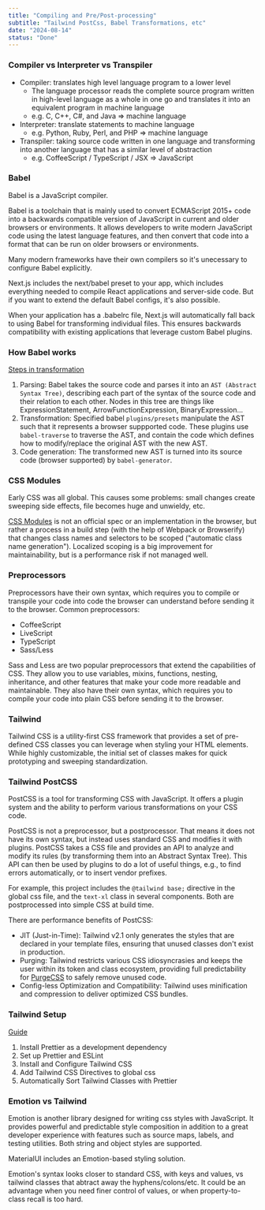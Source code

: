 ```yaml
---
title: "Compiling and Pre/Post-processing"
subtitle: "Tailwind PostCss, Babel Transformations, etc"
date: "2024-08-14"
status: "Done"
---
```


### Compiler vs Interpreter vs Transpiler

- Compiler: translates high level language program to a lower level
  - The language processor reads the complete source program written in high-level language as a whole in one go and translates it into an equivalent program in machine language
  - e.g. C, C++, C#, and Java => machine language
- Interpreter: translate statements to machine language
  - e.g. Python, Ruby, Perl, and PHP => machine language
- Transpiler: taking source code written in one language and transforming into another language that has a similar level of abstraction
  - e.g. CoffeeScript / TypeScript / JSX => JavaScript

### Babel

Babel is a JavaScript compiler​.

Babel is a toolchain that is mainly used to convert ECMAScript 2015+ code into a backwards compatible version of JavaScript in current and older browsers or environments. It allows developers to write modern JavaScript code using the latest language features, and then convert that code into a format that can be run on older browsers or environments.

Many modern frameworks have their own compilers so it's unecessary to configure Babel explicitly.

Next.js includes the next/babel preset to your app, which includes everything needed to compile React applications and server-side code. But if you want to extend the default Babel configs, it's also possible.

When your application has a .babelrc file, Next.js will automatically fall back to using Babel for transforming individual files. This ensures backwards compatibility with existing applications that leverage custom Babel plugins.

### How Babel works

[Steps in transformation](https://mhk-bit.medium.com/babel-under-the-hood-63e3fb961243)

1. Parsing: Babel takes the source code and parses it into an `AST (Abstract Syntax Tree)`, describing each part of the syntax of the source code and their relation to each other. Nodes in this tree are things like ExpressionStatement, ArrowFunctionExpression, BinaryExpression...
1. Transformation: Specified babel `plugins/presets` manipulate the AST such that it represents a browser suppported code. These plugins use `babel-traverse` to traverse the AST, and contain the code which defines how to modify/replace the original AST with the new AST.
1. Code generation: The transformed new AST is turned into its source code (browser supported) by `babel-generator`.

### CSS Modules

Early CSS was all global. This causes some problems: small changes create sweeping side effects, file becomes huge and unwieldy, etc.

[CSS Modules](https://css-tricks.com/css-modules-part-1-need/) is not an official spec or an implementation in the browser, but rather a process in a build step (with the help of Webpack or Browserify) that changes class names and selectors to be scoped ("automatic class name generation"). Localized scoping is a big improvement for maintainability, but is a performance risk if not managed well.

### Preprocessors

Preprocessors have their own syntax, which requires you to compile or transpile your code into code the browser can understand before sending it to the browser.
Common preprocessors:

- CoffeeScript
- LiveScript
- TypeScript
- Sass/Less

Sass and Less are two popular preprocessors that extend the capabilities of CSS. They allow you to use variables, mixins, functions, nesting, inheritance, and other features that make your code more readable and maintainable. They also have their own syntax, which requires you to compile your code into plain CSS before sending it to the browser.

### Tailwind

Tailwind CSS is a utility-first CSS framework that provides a set of pre-defined CSS classes you can leverage when styling your HTML elements. While highly customizable, the initial set of classes makes for quick prototyping and sweeping standardization.

### Tailwind PostCSS

PostCSS is a tool for transforming CSS with JavaScript. It offers a plugin system and the ability to perform various transformations on your CSS code.

PostCSS is not a preprocessor, but a postprocessor. That means it does not have its own syntax, but instead uses standard CSS and modifies it with plugins. PostCSS takes a CSS file and provides an API to analyze and modify its rules (by transforming them into an Abstract Syntax Tree). This API can then be used by plugins to do a lot of useful things, e.g., to find errors automatically, or to insert vendor prefixes.

For example, this project includes the `@tailwind base;` directive in the global css file, and the `text-xl` class in several components. Both are postprocessed into simple CSS at build time.

There are performance benefits of PostCSS:

- JIT (Just-in-Time): Tailwind v2.1 only generates the styles that are declared in your template files, ensuring that unused classes don't exist in production.
- Purging: Tailwind restricts various CSS idiosyncrasies and keeps the user within its token and class ecosystem, providing full predictability for [PurgeCSS](https://purgecss.com/) to safely remove unused code.
- Config-less Optimization and Compatibility: Tailwind uses minification and compression to deliver optimized CSS bundles.

### Tailwind Setup

[Guide](https://medium.com/@rifantechguy55/setting-up-a-next-js-13-project-with-eslint-and-prettier-735c3ccfd26c)

1. Install Prettier as a development dependency
1. Set up Prettier and ESLint
1. Install and Configure Tailwind CSS
1. Add Tailwind CSS Directives to global css
1. Automatically Sort Tailwind Classes with Prettier

### Emotion vs Tailwind

Emotion is another library designed for writing css styles with JavaScript. It provides powerful and predictable style composition in addition to a great developer experience with features such as source maps, labels, and testing utilities. Both string and object styles are supported.

MaterialUI includes an Emotion-based styling solution.

Emotion's syntax looks closer to standard CSS, with keys and values, vs tailwind classes that abtract away the hyphens/colons/etc. It could be an advantage when you need finer control of values, or when property-to-class recall is too hard.
